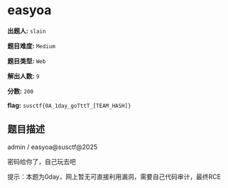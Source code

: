 
# easyoa

**出题人:** `slain`

**题目难度:** `Medium`

**题目类型:** `Web`

**解出人数:** `9`

**分数:** `200`

**flag:** `susctf{0A_1day_goTttT_[TEAM_HASH]}`

## 题目描述

admin / easyoa@susctf@2025

密码给你了，自己玩去吧

提示：本题为0day，网上暂无可直接利用漏洞，需要自己代码审计，最终RCE


            